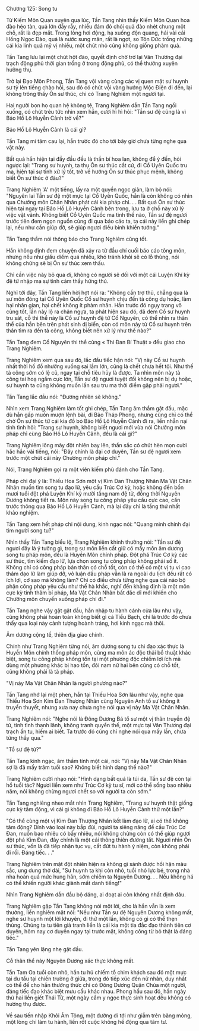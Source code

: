 




Chương 125: Song tu


Từ Kiếm Môn Quan xuyên qua lúc, Tần Tang nhìn thấy Kiếm Môn Quan hoa đào héo tàn, quả lớn đầy rẫy, nhiều đám đỏ chói quả đào nhét chung một chỗ, rất là đẹp mắt. Trong lòng hơi động, hạ xuống độn quang, hái vài cái Hồng Ngọc Đào, quả là nước sung mãn, rất là ngọt, so Tôn Đức trồng những cái kia linh quả mỹ vị nhiều, một chút nhỏ cũng không giống phàm quả.

Tần Tang lưu lại một chút hột đào, quyết định chờ trở lại Vân Thương đại trạch động phủ thời gian trồng ở trong động phủ, có thể thường xuyên hưởng thụ.

Trở lại Đạo Môn Phong, Tần Tang vội vàng cùng các vị quen mặt sư huynh sư tỷ lên tiếng chào hỏi, sau đó có chút vội vàng hướng Mộc Điện đi đến, lại không trông thấy Ôn sư thúc, chỉ có Trang Nghiêm một người tại.

Hai người bọn họ quan hệ không tệ, Trang Nghiêm dẫn Tần Tang ngồi xuống, có chút trêu tức nhìn xem hắn, cười hì hì hỏi: "Tần sư đệ cũng là vì Bảo Hồ Lô Huyễn Cảnh trở về?"

Bảo Hồ Lô Huyễn Cảnh là cái gì?

Tần Tang mi tâm cau lại, hắn trước đó cho tới bây giờ chưa từng nghe qua vật này.

Bất quá hắn hiện tại đầy đầu đều là thần bí hoa lan, không để ý đến, hỏi ngược lại: "Trang sư huynh, ta thụ Ôn sư thúc cắt cử, đi Cổ Uyên Quốc tru ma, hiện tại sự tình xử lý tốt, trở về hướng Ôn sư thúc phục mệnh, không biết Ôn sư thúc ở đâu?"

Trang Nghiêm 'A' một tiếng, lấy ra một quyển ngọc giản, làm bộ nói: "Nguyên lai Tần sư đệ một mực tại Cổ Uyên Quốc, hẳn là còn không có nhìn qua Chưởng môn Chân Nhân phát cái kia pháp chỉ. . . Bất quá Ôn sư thúc hiện tại ngay tại Bảo Hồ Lô Huyễn Cảnh bên trong, lưu ta ở chỗ này xử lý việc vặt vãnh. Không biết Cổ Uyên Quốc ma tình thế nào, Tần sư đệ ngươi trước tiên đem ngọn nguồn cùng đi qua báo cáo ta, ta cái này liền ghi chép lại, nếu như cần giúp đỡ, sẽ giúp ngươi điều binh khiển tướng."

Tần Tang thầm nói thông báo cho Trang Nghiêm cũng tốt.

Hắn không định đem chuyện đã xảy ra từ đầu chí cuối báo cáo tông môn, nhưng nếu như giấu diếm quá nhiều, khó tránh khỏi sẽ có lỗ thủng, nói không chừng sẽ bị Ôn sư thúc xem thấu.

Chỉ cần việc này bỏ qua đi, không có người sẽ đối với một cái Luyện Khí kỳ đệ tử nhập ma sự tình cảm thấy hứng thú.

Nghĩ tới đây, Tần Tang liền hời hợt nói ra: "Không cần trợ thủ, chẳng qua là sư môn đóng tại Cổ Uyên Quốc Cổ sư huynh chịu đến tà công dụ hoặc, làm hại nhân gian, hại chết không ít phàm nhân. Hắn trước đó ngụy trang vô cùng tốt, lần này lộ ra chân ngựa, ta phát hiện sau đó, đã đem Cổ sư huynh tru sát, cỗ thi thể này là Cổ sư huynh đệ tử Cổ Nguyên, có thể nhìn ra thân thể của hắn bên trên phát sinh dị biến, còn có môn này từ Cổ sư huynh trên thân tìm ra đến tà công, không biết nên xử lý như thế nào?"

Tần Tang đem Cổ Nguyên thi thể cùng « Thi Đan Bí Thuật » đều giao cho Trang Nghiêm.

Trang Nghiêm xem qua sau đó, lắc đầu tiếc hận nói: "Vị này Cổ sư huynh nhất thời hồ đồ nhưỡng xuống sai lầm lớn, cũng là chết chưa hết tội. Như thế tà công sớm có lệ cũ, ngay tại chỗ tiêu hủy là được. Ta nhìn môn này tà công tai hoạ ngầm cực lớn, Tần sư đệ ngươi tuyệt đối không nên bị dụ hoặc, sư huynh ta cũng không muốn lần sau tru ma thời điểm gặp phải ngươi."

Tần Tang lắc đầu nói: "Đương nhiên sẽ không."

Nhìn xem Trang Nghiêm làm tốt ghi chép, Tần Tang âm thầm gật đầu, mặc dù hắn gấp muốn mượn lệnh bài, đi Bảo Tháp Phong, nhưng cũng chỉ có thể chờ Ôn sư thúc từ cái kia đồ bỏ Bảo Hồ Lô Huyễn Cảnh đi ra, liền nhẫn nại tính tình hỏi: "Trang sư huynh, không biết ngươi mới vừa nói Chưởng môn pháp chỉ cùng Bảo Hồ Lô Huyễn Cảnh, đều là cái gì?"

Trang Nghiêm lông mày đột nhiên bay lên, thần sắc có chút hèn mọn cười hắc hắc vài tiếng, nói: "Đây chính là đại cơ duyên, Tần sư đệ ngươi xem trước một chút cái này Chưởng môn pháp chỉ."

Nói, Trang Nghiêm gọi ra một viên kiếm phù đánh cho Tần Tang.

Pháp chỉ đại ý là: Thiếu Hoa Sơn một vị Kim Đan Thượng Nhân Ma Vật Chân Nhân muốn tìm song tu đạo lữ, yêu cầu Trúc Cơ kỳ, hoặc không đến bốn mươi tuổi đột phá Luyện Khí kỳ mười tầng nam đệ tử, đồng thời Nguyên Dương không tiết ra. Môn này song tu công pháp yêu cầu cực cao, cần trước thông qua Bảo Hồ Lô Huyễn Cảnh, mà lại đây chỉ là tầng thứ nhất khảo nghiệm.

Tần Tang xem hết pháp chỉ nội dung, kinh ngạc nói: "Quang minh chính đại tìm người song tu?"

Nhìn thấy Tần Tang biểu lộ, Trang Nghiêm khinh thường nói: "Tần sư đệ ngươi đây là ý tưởng gì, trong sư môn liền cất giữ có mấy môn âm dương song tu pháp môn, đều là Huyền Môn chính pháp. Đột phá Trúc Cơ kỳ các sư thúc, tìm kiếm đạo lữ, lựa chọn song tu công pháp không phải số ít. Không chỉ có công pháp bản thân có chỗ tốt, còn có thể có một vị tu vi cao thâm đạo lữ làm giúp đỡ, vô luận đấu pháp vẫn là ra ngoài du lịch đều rất có ích lợi, cớ sao mà không làm? Chỉ có điều chưa từng nghe qua cái nào bộ phận công pháp yêu cầu như thế hà khắc, nghĩ đến khẳng định là một môn cực kỳ tinh thâm bí pháp, Ma Vật Chân Nhân bất đắc dĩ mới khiến cho Chưởng môn chuyển xuống pháp chỉ đi."

Tần Tang nghe vậy gật gật đầu, hắn nhập tu hành cánh cửa lâu như vậy, cũng không phải hoàn toàn không biết gì cả Tiểu Bạch, chỉ là trước đó chưa thấy qua loại này cảnh tượng hoành tráng, hơi kinh ngạc mà thôi.

Âm dương cộng tế, thiên địa giao chinh.

Chính như Trang Nghiêm từng nói, âm dương song tu chi đạo xác thực là Huyền Môn chính thống pháp môn, cùng ma môn ác độc thải bổ thuật khác biệt, song tu công pháp không tồn tại một phương độc chiếm lợi ích mà dùng một phương khác bị hao tổn, đôi nam nữ hai bên cũng có chỗ tốt, cũng không phải là tà pháp.

"Vị này Ma Vật Chân Nhân là người phương nào?"

Tần Tang nhớ lại một phen, hắn tại Thiếu Hoa Sơn lâu như vậy, nghe qua Thiếu Hoa Sơn Kim Đan Thượng Nhân cùng Nguyên Anh tổ sư không ít truyền thuyết, nhưng xưa nay chưa nghe nói qua vị này Ma Vật Chân Nhân.

Trang Nghiêm nói: "Nghe nói là Đông Dương Bá tổ sư một vị thân truyền đệ tử, tính tình thanh lãnh, không tranh quyền thế, một mực tại Vân Thương đại trạch ẩn tu, hiếm ai biết. Ta trước đó cũng chỉ nghe nói qua mấy lần, chưa từng thấy qua."

"Tổ sư đệ tử?"

Tần Tang kinh ngạc, âm thầm tính một cái, nói: "Vị này Ma Vật Chân Nhân sợ là đã mấy trăm tuổi sao? Không biết hình dạng thế nào?"

Trang Nghiêm cười nhạo nói: "Hình dạng bất quá là túi da, Tần sư đệ còn tại hồ tuổi tác? Ngươi liền xem như Trúc Cơ kỳ tu sĩ, mới có thể sống bao nhiêu năm, nói không chừng ngươi chết so với người ta còn sớm."

Tần Tang nghiêng nheo mắt nhìn Trang Nghiêm, "Trang sư huynh thật giống cực kỳ tâm động, vì cái gì không đi Bảo Hồ Lô Huyễn Cảnh thử một lần?"

"Có thể cùng một vị Kim Đan Thượng Nhân kết làm đạo lữ, ai có thể không tâm động? Dính vào loại này bắp đùi, ngươi ta siêng năng để cầu Trúc Cơ Đan, muốn bao nhiêu có bấy nhiêu, nói không chừng còn có thể giúp ngươi đột phá Kim Đan, đây chính là một cái thông thiên đường tắt. Ngươi nhìn Ôn sư thúc, vốn là đã tiếp nhận tục vụ, cắt đứt tu hành ý niệm, còn không phải đi rồi. Đáng tiếc. . ."

Trang Nghiêm trên mặt đột nhiên hiện ra không gì sánh được hối hận màu sắc, ung dung thở dài, "Sư huynh ta khi còn nhỏ, tuổi nhỏ lực bé, trong nhà nha hoàn quá mức hung hãn, sớm chiếm ta Nguyên Dương. . . Nếu không há có thể khiến người khác giành mất danh tiếng!"

Nhìn Trang Nghiêm dẫn đầu bộ dáng, ai đoạt ai còn không nhất định đâu.

Trang Nghiêm gặp Tần Tang không nói một lời, cho là hắn vẫn là xem thường, liền nghiêm mặt nói: "Nếu như Tần sư đệ Nguyên Dương không mất, nghe sư huynh một lời khuyên, đi thử một lần, không có gì có thể thẹn thùng. Chúng ta tu tiên giả tranh liền là cái kia một tia đắc đạo thành tiên cơ duyên, hôm nay cơ duyên ngay tại trước mặt, không công từ bỏ thật là đáng tiếc."

Tần Tang yên lặng nhẹ gật đầu.

Cỗ thân thể này Nguyên Dương xác thực không mất.

Tần Tam Oa tuổi còn nhỏ, hắn tu hú chiếm tổ chim khách sau đó một mực tại du tẩu tại chiến trường ở giữa, trong đó tiếp xúc đến nữ nhân, duy nhất có thể để cho hắn thưởng thức chỉ có Đông Dương Quận Chúa một người, đáng tiếc đạo khác biệt mưu cầu khác nhau. Phong hầu sau đó, hắn ngày thứ hai liền giết Thái Tử, một ngày cẩm y ngọc thực sinh hoạt đều không có hưởng thụ được.

Về sau tiến nhập Khôi Âm Tông, một đường đi tới như giẫm trên băng mỏng, một lòng chỉ làm tu hành, liền rốt cuộc không hề động qua tâm tư.




